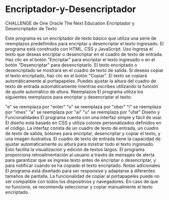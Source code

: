 # Encriptador-y-Desencriptador
CHALLENGE de One Oracle The Next Education Encriptador y Desencriptador de Texto

Este programa es un encriptador de texto básico que utiliza una serie de reemplazos predefinidos para encriptar y desencriptar el texto 
ingresado. 
El programa está construido con HTML, CSS y JavaScript.
Uso
Ingresa el texto que deseas encriptar o desencriptar en el cuadro de texto de entrada.
Haz clic en el botón "Encriptar" para encriptar el texto ingresado o en el botón "Desencriptar" para desencriptarlo.
El texto encriptado o desencriptado se mostrará en el cuadro de texto de salida.
Si deseas copiar el texto encriptado, haz clic en el botón "Copiar". El texto se copiará automáticamente al portapapeles.
Puedes ajustar la altura del cuadro de texto de entrada automáticamente mientras escribes utilizando la función de ajuste automático 
de altura.
Reemplazos
El programa utiliza los siguientes reemplazos para encriptar y desencriptar el texto:

"e" se reemplaza por "enter"
"o" se reemplaza por "ober"
"i" se reemplaza por "imes"
"a" se reemplaza por "ai"
"u" se reemplaza por "ufat"
Diseño y Funcionalidades
El programa cuenta con una interfaz simple y fácil de usar. El diseño está basado en CSS y utiliza colores personalizados definidos 
en el código. La interfaz consta de un cuadro de texto de entrada, un cuadro de texto de salida, botones para encriptar, desencriptar
y copiar el texto, y una imagen ilustrativa.
El cuadro de texto de entrada tiene la capacidad de ajustar automáticamente su altura para mostrar todo el texto ingresado.
Esto facilita la visualización y edición de textos largos.
El programa proporciona retroalimentación al usuario a través de mensajes de alerta para garantizar que se ingrese texto antes de
encriptar o desencriptar, y para notificar cuando se ha copiado el texto encriptado.
Notas adicionales
El programa está diseñado para ser responsive y adaptarse a diferentes tamaños de pantalla.
La funcionalidad de copiar al portapapeles puede no ser compatible con todos los dispositivos y navegadores.
En caso de que no funcione, se recomienda seleccionar y copiar manualmente el texto encriptado.

